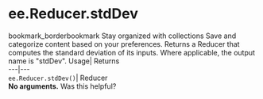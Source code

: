  
#  ee.Reducer.stdDev
bookmark_borderbookmark Stay organized with collections  Save and categorize content based on your preferences.
Returns a Reducer that computes the standard deviation of its inputs. Where applicable, the output name is "stdDev". 
Usage| Returns  
---|---  
`ee.Reducer.stdDev()`| Reducer  
**No arguments.**
Was this helpful?
